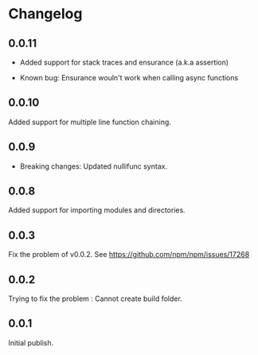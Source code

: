 # Changelog

## 0.0.11

- Added support for stack traces and ensurance (a.k.a assertion)

- Known bug: Ensurance wouln't work when calling async functions

## 0.0.10

Added support for multiple line function chaining.

## 0.0.9

- Breaking changes: Updated nullifunc syntax.

## 0.0.8

Added support for importing modules and directories.

## 0.0.3

Fix the problem of v0.0.2.
See https://github.com/npm/npm/issues/17268

## 0.0.2

Trying to fix the problem : Cannot create build folder.

## 0.0.1

Initial publish.
